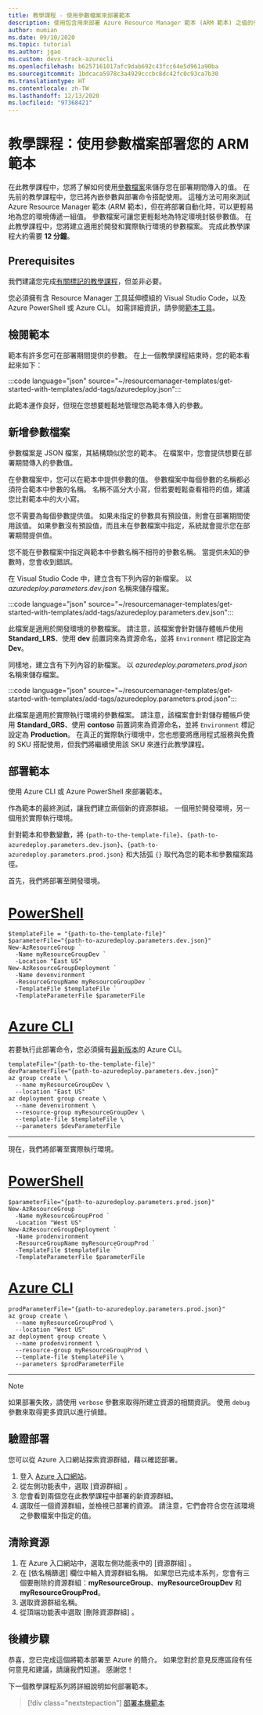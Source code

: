 ```yaml
---
title: 教學課程 - 使用參數檔案來部署範本
description: 使用包含用來部署 Azure Resource Manager 範本 (ARM 範本) 之值的參數檔。
author: mumian
ms.date: 09/10/2020
ms.topic: tutorial
ms.author: jgao
ms.custom: devx-track-azurecli
ms.openlocfilehash: b6257161017afc9dab692c43fcc64e5d961a90ba
ms.sourcegitcommit: 1bdcaca5978c3a4929cccbc8dc42fc0c93ca7b30
ms.translationtype: HT
ms.contentlocale: zh-TW
ms.lasthandoff: 12/13/2020
ms.locfileid: "97368421"
---
```

# <a name="tutorial-use-parameter-files-to-deploy-your-arm-template"></a>教學課程：使用參數檔案部署您的 ARM 範本

在此教學課程中，您將了解如何使用[參數檔案](parameter-files.md)來儲存您在部署期間傳入的值。 在先前的教學課程中，您已將內嵌參數與部署命令搭配使用。 這種方法可用來測試 Azure Resource Manager 範本 (ARM 範本)，但在將部署自動化時，可以更輕易地為您的環境傳遞一組值。 參數檔案可讓您更輕鬆地為特定環境封裝參數值。 在此教學課程中，您將建立適用於開發和實際執行環境的參數檔案。 完成此教學課程大約需要 **12 分鐘**。

## <a name="prerequisites"></a>Prerequisites

我們建議您完成[有關標記的教學課程](template-tutorial-add-tags.md)，但並非必要。

您必須擁有含 Resource Manager 工具延伸模組的 Visual Studio Code，以及 Azure PowerShell 或 Azure CLI。 如需詳細資訊，請參閱[範本工具](template-tutorial-create-first-template.md#get-tools)。

## <a name="review-template"></a>檢閱範本

範本有許多您可在部署期間提供的參數。 在上一個教學課程結束時，您的範本看起來如下：

:::code language="json" source="~/resourcemanager-templates/get-started-with-templates/add-tags/azuredeploy.json":::

此範本運作良好，但現在您想要輕鬆地管理您為範本傳入的參數。

## <a name="add-parameter-files"></a>新增參數檔案

參數檔案是 JSON 檔案，其結構類似於您的範本。 在檔案中，您會提供想要在部署期間傳入的參數值。

在參數檔案中，您可以在範本中提供參數的值。 參數檔案中每個參數的名稱都必須符合範本中參數的名稱。 名稱不區分大小寫，但若要輕鬆查看相符的值，建議您比對範本中的大小寫。

您不需要為每個參數提供值。 如果未指定的參數具有預設值，則會在部署期間使用該值。 如果參數沒有預設值，而且未在參數檔案中指定，系統就會提示您在部署期間提供值。

您不能在參數檔案中指定與範本中參數名稱不相符的參數名稱。 當提供未知的參數時，您會收到錯誤。

在 Visual Studio Code 中，建立含有下列內容的新檔案。 以 _azuredeploy.parameters.dev.json_ 名稱來儲存檔案。

:::code language="json" source="~/resourcemanager-templates/get-started-with-templates/add-tags/azuredeploy.parameters.dev.json":::

此檔案是適用於開發環境的參數檔案。 請注意，該檔案會針對儲存體帳戶使用 **Standard_LRS**、使用 **dev** 前置詞來為資源命名，並將 `Environment` 標記設定為 **Dev**。

同樣地，建立含有下列內容的新檔案。 以 _azuredeploy.parameters.prod.json_ 名稱來儲存檔案。

:::code language="json" source="~/resourcemanager-templates/get-started-with-templates/add-tags/azuredeploy.parameters.prod.json":::

此檔案是適用於實際執行環境的參數檔案。 請注意，該檔案會針對儲存體帳戶使用 **Standard_GRS**、使用 **contoso** 前置詞來為資源命名，並將 `Environment` 標記設定為 **Production**。 在真正的實際執行環境中，您也想要將應用程式服務與免費的 SKU 搭配使用，但我們將繼續使用該 SKU 來進行此教學課程。

## <a name="deploy-template"></a>部署範本

使用 Azure CLI 或 Azure PowerShell 來部署範本。

作為範本的最終測試，讓我們建立兩個新的資源群組。 一個用於開發環境，另一個用於實際執行環境。

針對範本和參數變數，將 `{path-to-the-template-file}`、`{path-to-azuredeploy.parameters.dev.json}`、`{path-to-azuredeploy.parameters.prod.json}` 和大括弧 `{}` 取代為您的範本和參數檔案路徑。

首先，我們將部署至開發環境。

# <a name="powershell"></a>[PowerShell](#tab/azure-powershell)

```azurepowershell
$templateFile = "{path-to-the-template-file}"
$parameterFile="{path-to-azuredeploy.parameters.dev.json}"
New-AzResourceGroup `
  -Name myResourceGroupDev `
  -Location "East US"
New-AzResourceGroupDeployment `
  -Name devenvironment `
  -ResourceGroupName myResourceGroupDev `
  -TemplateFile $templateFile `
  -TemplateParameterFile $parameterFile
```

# <a name="azure-cli"></a>[Azure CLI](#tab/azure-cli)

若要執行此部署命令，您必須擁有[最新版本](/cli/azure/install-azure-cli)的 Azure CLI。

```azurecli
templateFile="{path-to-the-template-file}"
devParameterFile="{path-to-azuredeploy.parameters.dev.json}"
az group create \
  --name myResourceGroupDev \
  --location "East US"
az deployment group create \
  --name devenvironment \
  --resource-group myResourceGroupDev \
  --template-file $templateFile \
  --parameters $devParameterFile
```

---

現在，我們將部署至實際執行環境。

# <a name="powershell"></a>[PowerShell](#tab/azure-powershell)

```azurepowershell
$parameterFile="{path-to-azuredeploy.parameters.prod.json}"
New-AzResourceGroup `
  -Name myResourceGroupProd `
  -Location "West US"
New-AzResourceGroupDeployment `
  -Name prodenvironment `
  -ResourceGroupName myResourceGroupProd `
  -TemplateFile $templateFile `
  -TemplateParameterFile $parameterFile
```

# <a name="azure-cli"></a>[Azure CLI](#tab/azure-cli)

```azurecli
prodParameterFile="{path-to-azuredeploy.parameters.prod.json}"
az group create \
  --name myResourceGroupProd \
  --location "West US"
az deployment group create \
  --name prodenvironment \
  --resource-group myResourceGroupProd \
  --template-file $templateFile \
  --parameters $prodParameterFile
```

---

> [!NOTE]
> 如果部署失敗，請使用 `verbose` 參數來取得所建立資源的相關資訊。 使用 `debug` 參數來取得更多資訊以進行偵錯。

## <a name="verify-deployment"></a>驗證部署

您可以從 Azure 入口網站探索資源群組，藉以確認部署。

1. 登入 [Azure 入口網站](https://portal.azure.com)。
1. 從左側功能表中，選取 [資源群組]  。
1. 您會看到兩個您在此教學課程中部署的新資源群組。
1. 選取任一個資源群組，並檢視已部署的資源。 請注意，它們會符合您在該環境之參數檔案中指定的值。

## <a name="clean-up-resources"></a>清除資源

1. 在 Azure 入口網站中，選取左側功能表中的 [資源群組]  。
2. 在 [依名稱篩選]  欄位中輸入資源群組名稱。 如果您已完成本系列，您會有三個要刪除的資源群組：**myResourceGroup**、**myResourceGroupDev** 和 **myResourceGroupProd**。
3. 選取資源群組名稱。
4. 從頂端功能表中選取 [刪除資源群組]  。

## <a name="next-steps"></a>後續步驟

恭喜，您已完成這個將範本部署至 Azure 的簡介。 如果您對於意見反應區段有任何意見和建議，請讓我們知道。 感謝您！

下一個教學課程系列將詳細說明如何部署範本。

> [!div class="nextstepaction"]
> [部署本機範本](./deployment-tutorial-local-template.md)
